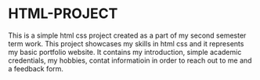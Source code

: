 # HTML-PROJECT
This is a simple html css project created as a part of my second semester term work. This project showcases my skills in html css and it represents my basic portfolio website.
It contains my introduction, simple academic credentials, my hobbies, contat informatioin in order to reach out to me and a feedback form.
